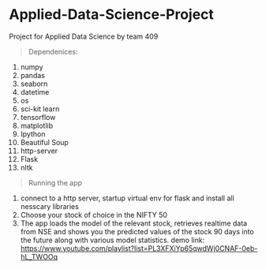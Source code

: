 # Applied-Data-Science-Project
Project for Applied Data Science by team 409

> Dependenices:

1. numpy
2. pandas
3. seaborn
4. datetime
5. os
6. sci-kit learn
7. tensorflow
8. matplotlib
9. Ipython
10. Beautiful Soup
11. http-server
12. Flask
13. nltk

> Running the app

1. connect to a http server, startup virtual env for flask and install all nesscary libraries
2. Choose your stock of choice in the NIFTY 50
3. The app loads the model of the relevant stock, retrieves realtime data from NSE and shows you the predicted
   values of the stock 90 days into the future along with various model statistics.
demo link: https://www.youtube.com/playlist?list=PL3XFXiYp65qwdWj0CNAF-0eb-hL_TWOOq
